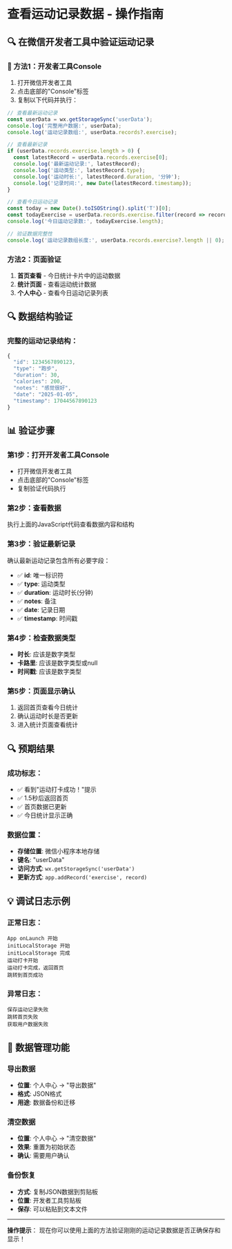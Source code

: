 # 查看运动记录数据 - 操作指南

## 🔍 在微信开发者工具中验证运动记录

### 📱 方法1：开发者工具Console
1. 打开微信开发者工具
2. 点击底部的"Console"标签
3. 复制以下代码并执行：

```javascript
// 查看最新运动记录
const userData = wx.getStorageSync('userData');
console.log('完整用户数据:', userData);
console.log('运动记录数组:', userData.records?.exercise);

// 查看最新记录
if (userData.records.exercise.length > 0) {
  const latestRecord = userData.records.exercise[0];
  console.log('最新运动记录:', latestRecord);
  console.log('运动类型:', latestRecord.type);
  console.log('运动时长:', latestRecord.duration, '分钟');
  console.log('记录时间:', new Date(latestRecord.timestamp));
}

// 查看今日运动记录
const today = new Date().toISOString().split('T')[0];
const todayExercise = userData.records.exercise.filter(record => record.date === today);
console.log('今日运动记录数:', todayExercise.length);

// 验证数据完整性
console.log('运动记录数组长度:', userData.records.exercise?.length || 0);
```

### 方法2：页面验证
1. **首页查看** - 今日统计卡片中的运动数据
2. **统计页面** - 查看运动统计数据
3. **个人中心** - 查看今日运动记录列表

## 🔍 数据结构验证

### 完整的运动记录结构：
```javascript
{
  "id": 1234567890123,
  "type": "跑步",
  "duration": 30,
  "calories": 200,
  "notes": "感觉很好",
  "date": "2025-01-05",
  "timestamp": 17044567890123
}
```

## 📊 验证步骤

### 第1步：打开开发者工具Console
- 打开微信开发者工具
- 点击底部的"Console"标签
- 复制验证代码执行

### 第2步：查看数据
执行上面的JavaScript代码查看数据内容和结构

### 第3步：验证最新记录
确认最新运动记录包含所有必要字段：
- ✅ **id**: 唯一标识符
- ✅ **type**: 运动类型
- ✅ **duration**: 运动时长(分钟)
- ✅ **notes**: 备注
- ✅ **date**: 记录日期
- ✅ **timestamp**: 时间戳

### 第4步：检查数据类型
- **时长**: 应该是数字类型
- **卡路里**: 应该是数字类型或null
- **时间戳**: 应该是数字类型

### 第5步：页面显示确认
1. 返回首页查看今日统计
2. 确认运动时长是否更新
3. 进入统计页面查看统计

## 🔍 预期结果

### 成功标志：
- ✅ 看到"运动打卡成功！"提示
- ✅ 1.5秒后返回首页
- ✅ 首页数据已更新
- ✅ 今日统计显示正确

### 数据位置：
- **存储位置**: 微信小程序本地存储
- **键名**: "userData"
- **访问方式**: `wx.getStorageSync('userData')`
- **更新方式**: `app.addRecord('exercise', record)`

## 💡 调试日志示例

### 正常日志：
```
App onLaunch 开始
initLocalStorage 开始
initLocalStorage 完成
运动打卡开始
运动打卡完成，返回首页
跳转到首页成功
```

### 异常日志：
```
保存运动记录失败
跳转首页失败
获取用户数据失败
```

## 📱 数据管理功能

### 导出数据
- **位置**: 个人中心 → "导出数据"
- **格式**: JSON格式
- **用途**: 数据备份和迁移

### 清空数据
- **位置**: 个人中心 → "清空数据"
- **效果**: 重置为初始状态
- **确认**: 需要用户确认

### 备份恢复
- **方式**: 复制JSON数据到剪贴板
- **位置**: 开发者工具剪贴板
- **保存**: 可以粘贴到文本文件

---

**操作提示**：
现在你可以使用上面的方法验证刚刚的运动记录数据是否正确保存和显示！
